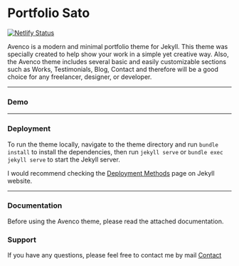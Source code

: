 # Portfolio Sato

[![Netlify Status](https://test)](TETEs)

Avenco is a modern and minimal portfolio theme for Jekyll. This theme was specially created to help show your work in a simple yet creative way. Also, the Avenco theme includes several basic and easily customizable sections such as Works, Testimonials, Blog, Contact and therefore will be a good choice for any freelancer, designer, or developer.

* * *

### Demo


* * *

### Deployment

To run the theme locally, navigate to the theme directory and run `bundle install` to install the dependencies, then run `jekyll serve` or `bundle exec jekyll serve` to start the Jekyll server.

I would recommend checking the [Deployment Methods](https://jekyllrb.com/docs/deployment-methods/) page on Jekyll website.


* * *

### Documentation

Before using the Avenco theme, please read the attached documentation.

### Support

<p>If you have any questions, please feel free to contact me by mail <a href="mailto:artemsheludko@tuta.io">Contact</a><p>
